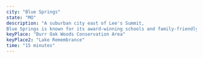 ```yaml
---
city: "Blue Springs"
state: "MO"
description: "A suburban city east of Lee's Summit,
Blue Springs is known for its award-winning schools and family-friendly atmosphere. It's also home to the Longview Lake Park, a popular spot for swimming, boating, and fishing."
keyPlace: "Burr Oak Woods Conservation Area"
keyPlace2: "Lake Remembrance"
time: "15 minutes"
---
```

